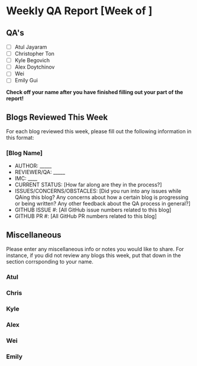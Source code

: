 # Weekly QA Report [Week of ]

## QA's

- [ ] Atul Jayaram
- [ ] Christopher Ton
- [ ] Kyle Begovich
- [ ] Alex Doytchinov
- [ ] Wei
- [ ] Emily Gui

**Check off your name after you have finished filling out your part of the report!**

## Blogs Reviewed This Week

For each blog reviewed this week, please fill out the following information in this format:

### [Blog Name]

* AUTHOR: _____
* REVIEWER/QA: _____
* IMC: ____
* CURRENT STATUS: [How far along are they in the process?]
* ISSUES/CONCERNS/OBSTACLES: [Did you run into any issues while QAing this blog? Any concerns about how a certain blog is progressing or being written? Any other feedback about the QA process in general?]
* GITHUB ISSUE #: [All GitHub issue numbers related to this blog]
* GITHUB PR #:  [All GitHub PR numbers related to this blog]

## Miscellaneous
Please enter any miscellaneous info or notes you would like to share. For instance, if you did not review any blogs this week, put that down in the section corrsponding to your name.

### Atul

### Chris

### Kyle

### Alex

### Wei

### Emily
